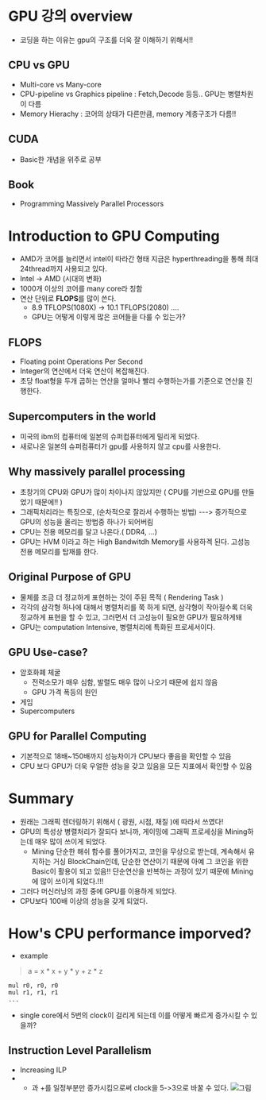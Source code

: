 # GPU 강의 overview
* 코딩을 하는 이유는 gpu의 구조를 더욱 잘 이해하기 위해서!!

## CPU vs GPU
* Multi-core vs Many-core
* CPU-pipeline vs Graphics pipeline : Fetch,Decode 등등.. GPU는 병렬차원이 다름
* Memory Hierachy : 코어의 상태가 다른만큼, memory 계층구조가 다름!!

## CUDA
* Basic한 개념을 위주로 공부

## Book
* Programming Massively Parallel Processors

# Introduction to GPU Computing
* AMD가 코어를 늘리면서 intel이 따라간 형태 지금은 hyperthreading을 통해 최대 24thread까지 사용되고 있다.
* Intel -> AMD (시대의 변화)
* 1000개 이상의 코어를 many core라 칭함
* 연산 단위로 **FLOPS**를 많이 쓴다. 
  * 8.9 TFLOPS(1080X) -> 10.1 TFLOPS(2080) ....
  * GPU는 어떻게 이렇게 많은 코어들을 다룰 수 있는가?

## FLOPS
* Floating point Operations Per Second
* Integer의 연산에서 더욱 연산이 복잡해진다.
* 초당 float형을 두개 곱하는 연산을 얼마나 빨리 수행하는가를 기준으로 연산을 진행한다.

## Supercomputers in the world
* 미국의 ibm의 컴퓨터에 일본의 슈퍼컴퓨터에게 밀리게 되었다.
* 새로나온 일본의 슈퍼컴퓨터가 gpu를 사용하지 않고 cpu를 사용한다.

## Why massively parallel processing
* 초창기의 CPU와 GPU가 많이 차이나지 않았지만 ( CPU를 기반으로 GPU를 만들었기 때문에!! )
* 그래픽처리라는 특징으로, (순차적으로 잘라서 수행하는 방법) ---> 증가적으로 GPU의 성능을 올리는 방법중 하나가 되어버림
* CPU는 전용 메모리를 달고 나온다.( DDR4, ...)
* GPU는 HVM 이라고 하는 High Bandwitdh Memory를 사용하겍 된다. 고성능 전용 메모리를 탑재를 한다.

## Original Purpose of GPU
* 물체를 조금 더 정교하게 표현하는 것이 주된 목적 ( Rendering Task ) 
* 각각의 삼각형 하나에 대해서 병렬처리를 쭉 하게 되면, 삼각형이 작아질수록 더욱 정교하게 표현을 할 수 있고, 그러면서 더 고성능이 필요한 GPU가 필요하게돼
* GPU는 computation Intensive, 병렬처리에 특화된 프로세서이다.

## GPU Use-case?
* 암호화폐 체굴
  * 전력소모가 매우 심함, 발렬도 매우 많이 나오기 때문에 쉽지 않음
  * GPU 가격 폭등의 원인
* 게임
* Supercomputers

## GPU for Parallel Computing 
* 기본적으로 18배~150배까지 성능차이가 CPU보다 좋음을 확인할 수 있음
* CPU 보다 GPU가 더욱 우얼한 성능을 갖고 있음을 모든 지표에서 확인할 수 있음

# Summary
* 원래는 그래픽 렌더링하기 위해서 ( 광원, 시점, 재질 )에 따라서 쓰였다!
* GPU의 특성상 병렬처리가 잘되다 보니까, 게이밍에 그래픽 프로세싱을 Mining하는데 매우 많이 쓰이게 되었다.
  * Mining 단순한 해쉬 함수를 풀어가지고, 코인을 무상으로 받는데, 계속해서 유지하는 거싱 BlockChain인데, 단순한 연산이기 때문에 아예 그 코인을 위한 Basic이 활용이 되고 있음!! 단순연산을 반복하는 과정이 있기 때문에 Mining에 많이 쓰이게 되었다.!!!
* 그러다 머신러닝의 과정 중에 GPU를 이용하게 되었다.
* CPU보다 100배 이상의 성능을 갖게 되었다.

# How's CPU performance imporved?
* example
> a = x * x + y * y + z * z
```
mul r0, r0, r0
mul r1, r1, r1
...
```
* single core에서 5번의 clock이 걸리게 되는데 이를 어떻게 빠르게 증가시킬 수 있을까?
## Instruction Level Parallelism
* Increasing ILP
* * 과 +를 일정부분만 증가시킴으로써 clock을 5->3으로 바꿀 수 있다. 
![그림](./IMG/1.png)
